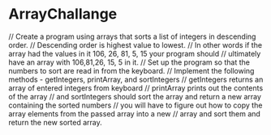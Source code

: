 # ArrayChallange

// Create a program using arrays that sorts a list of integers in descending order.
// Descending order is highest value to lowest.
// In other words if the array had the values in it 106, 26, 81, 5, 15 your program should
// ultimately have an array with 106,81,26, 15, 5 in it.
// Set up the program so that the numbers to sort are read in from the keyboard.
// Implement the following methods - getIntegers, printArray, and sortIntegers
// getIntegers returns an array of entered integers from keyboard
// printArray prints out the contents of the array
// and sortIntegers should sort the array and return a new array containing the sorted numbers
// you will have to figure out how to copy the array elements from the passed array into a new
// array and sort them and return the new sorted array.
